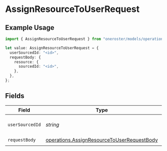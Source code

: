 # AssignResourceToUserRequest

## Example Usage

```typescript
import { AssignResourceToUserRequest } from "oneroster/models/operations";

let value: AssignResourceToUserRequest = {
  userSourcedId: "<id>",
  requestBody: {
    resource: {
      sourcedId: "<id>",
    },
  },
};
```

## Fields

| Field                                                                                                    | Type                                                                                                     | Required                                                                                                 | Description                                                                                              |
| -------------------------------------------------------------------------------------------------------- | -------------------------------------------------------------------------------------------------------- | -------------------------------------------------------------------------------------------------------- | -------------------------------------------------------------------------------------------------------- |
| `userSourcedId`                                                                                          | *string*                                                                                                 | :heavy_check_mark:                                                                                       | The sourcedId of the user                                                                                |
| `requestBody`                                                                                            | [operations.AssignResourceToUserRequestBody](../../models/operations/assignresourcetouserrequestbody.md) | :heavy_check_mark:                                                                                       | N/A                                                                                                      |